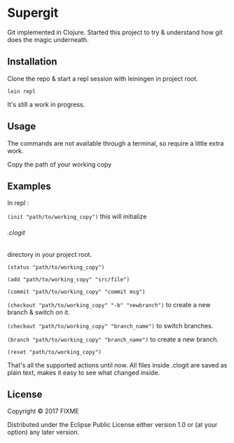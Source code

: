 # Supergit

Git implemented in Clojure. Started this project to try & understand how git does the magic underneath.

## Installation

Clone the repo & start a repl session with leiningen in project root.
 
 `lein repl`
 
It's still a work in progress.

## Usage

The commands are not available through a terminal, so require a little extra work.

Copy the path of your working copy

## Examples

In repl :

`(init "path/to/working_copy")` this will initialize 
###### .clogit
directory in your project root.

`(status "path/to/working_copy")`

`(add "path/to/working_copy" "src/file")`

`(commit "path/to/working_copy" "commit msg")`

`(checkout "path/to/working_copy" "-b" "newbranch")`
to create a new branch & switch on it.

`(checkout "path/to/working_copy" "branch_name")`
to switch branches.

`(branch "path/to/working_copy" "branch_name")`
to create a new branch.

`(reset "path/to/working_copy")`

That's all the supported actions until now.
All files inside .clogit are saved as plain text, makes it easy to see what changed inside.

## License

Copyright © 2017 FIXME

Distributed under the Eclipse Public License either version 1.0 or (at
your option) any later version.
